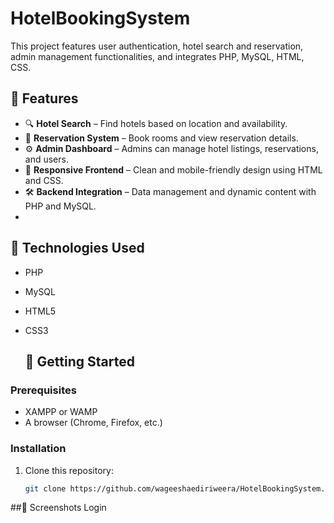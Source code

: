 # HotelBookingSystem
This project features user authentication, hotel search and reservation, admin management functionalities, and integrates PHP, MySQL, HTML, CSS.
## 🌟 Features

- 🔍 **Hotel Search** – Find hotels based on location and availability.
- 🏨 **Reservation System** – Book rooms and view reservation details.
- ⚙️ **Admin Dashboard** – Admins can manage hotel listings, reservations, and users.
- 🎨 **Responsive Frontend** – Clean and mobile-friendly design using HTML and CSS.
- 🛠️ **Backend Integration** – Data management and dynamic content with PHP and MySQL.
- 
## 📂 Technologies Used

- PHP
- MySQL
- HTML5
- CSS3

  ## 🚀 Getting Started

### Prerequisites

- XAMPP or WAMP
- A browser (Chrome, Firefox, etc.)
### Installation

1. Clone this repository:

   ```bash
   git clone https://github.com/wageeshaediriweera/HotelBookingSystem.git

  ##📸 Screenshots
  Login
  


   
